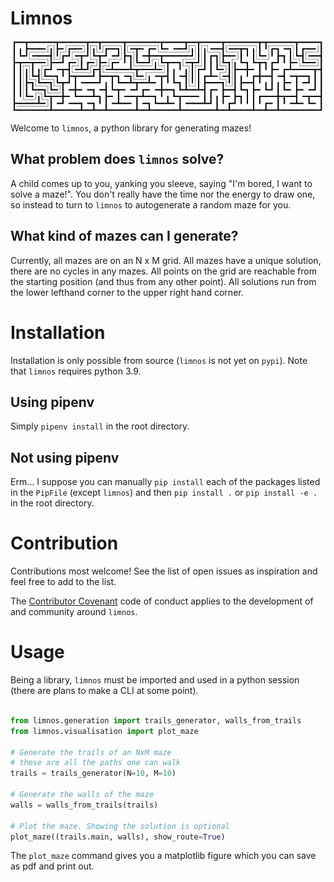 # Limnos

![A cool maze!](limnos_maze.png)

Welcome to `limnos`, a python library for generating mazes!

## What problem does `limnos` solve?

A child comes up to you, yanking you sleeve, saying "I'm bored, I want to solve a maze!". You don't really have the time nor the energy to draw one, so instead to turn to `limnos` to autogenerate a random maze for you.

## What kind of mazes can I generate?

Currently, all mazes are on an N x M grid. All mazes have a unique solution, there are no cycles in any mazes. All points on the grid are reachable from the starting position (and thus from any other point). All solutions run from the lower lefthand corner to the upper right hand corner.

# Installation

Installation is only possible from source (`limnos` is not yet on `pypi`). Note that `limnos` requires python 3.9.

## Using pipenv

Simply `pipenv install` in the root directory.

## Not using pipenv

Erm... I suppose you can manually `pip install` each of the packages listed in the `PipFile` (except `limnos`) and then `pip install .` or `pip install -e .` in the root directory.

# Contribution

Contributions most welcome! See the list of open issues as inspiration and feel free to add to the list. 

The [Contributor Covenant](CODE_OF_CONDUCT.md) code of conduct applies to the development of and community around `limnos`.

# Usage

Being a library, `limnos` must be imported and used in a python session (there are plans to make a CLI at some point).

```python

from limnos.generation import trails_generator, walls_from_trails
from limnos.visualisation import plot_maze

# Generate the trails of an NxM maze
# these are all the paths one can walk
trails = trails_generator(N=10, M=10)

# Generate the walls of the maze
walls = walls_from_trails(trails)

# Plot the maze. Showing the solution is optional
plot_maze((trails.main, walls), show_route=True)
```

The `plot_maze` command gives you a matplotlib figure which you can save as pdf and print out. 
